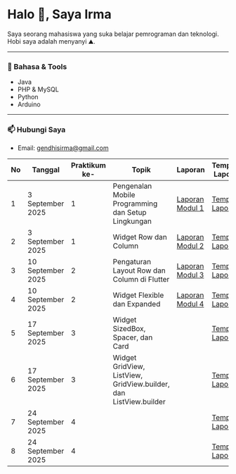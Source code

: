 # Halo 👋, Saya Irma

Saya seorang mahasiswa yang suka belajar pemrograman dan teknologi.  
Hobi saya adalah menyanyi ⛰️.

---

### 🔧 Bahasa & Tools
- Java  
- PHP & MySQL  
- Python  
- Arduino  

---

### 📫 Hubungi Saya
- Email: gendhisirma@gmail.com

|  No | Tanggal   | Praktikum ke-    | Topik   | Laporan   | Template Laporan |
| ------------ | ------------ | ------------ | ------------ | ------------ | ------------ |
| 1 | 3 September 2025 | 1  | Pengenalan Mobile Programming dan Setup Lingkungan |[Laporan Modul 1](https://drive.google.com/file/d/1NhR0cJUMtyrkgCcHGHzilJlHG3JqyBCK/view?usp=drive_link "Laporan Modul 1") |[Template Laporan](https://docs.google.com/document/d/1wie0WZLUFwCLTRCIop5fmH-7mAGyVkCN/edit "Template Laporan") |
| 2 | 3 September 2025 | 1  | Widget Row dan Column  | [Laporan Modul 2](https://drive.google.com/file/d/1kYKgjvpVvNdrQ0ehx3zavie3I9SNDFaR/view?usp=sharing "Laporan Modul 2")   | [Template Laporan](https://docs.google.com/document/d/1wie0WZLUFwCLTRCIop5fmH-7mAGyVkCN/edit "Template Laporan") |
| 3 | 10 September 2025  | 2  | Pengaturan Layout Row dan Column di Flutter  | [Laporan Modul 3](https://drive.google.com/file/d/1F0yMLqK33mN8nVAnjSsB7k7Ozangkp2n/view?usp=sharing "Laporan Modul 3")   | [Template Laporan](https://docs.google.com/document/d/1wie0WZLUFwCLTRCIop5fmH-7mAGyVkCN/edit "Template Laporan")|
| 4 | 10 September 2025  | 2 | Widget Flexible dan Expanded   |[Laporan Modul 4](https://drive.google.com/file/d/12fxlTpyst3uwckPbWKg0PERDQRoYoayd/view?usp=sharing "Laporan Modul 4") | [Template Laporan](https://docs.google.com/document/d/1wie0WZLUFwCLTRCIop5fmH-7mAGyVkCN/edit "Template Laporan")|
| 5 | 17 September 2025  | 3 | Widget SizedBox, Spacer, dan Card | | [Template Laporan](https://docs.google.com/document/d/1wie0WZLUFwCLTRCIop5fmH-7mAGyVkCN/edit "Template Laporan")|
| 6 | 17 September 2025  | 3 | Widget GridView, ListView, GridView.builder, dan ListView.builder  | | [Template Laporan](https://docs.google.com/document/d/1wie0WZLUFwCLTRCIop5fmH-7mAGyVkCN/edit "Template Laporan")|
| 7 | 24 September 2025  | 4 |   | | [Template Laporan](https://docs.google.com/document/d/1wie0WZLUFwCLTRCIop5fmH-7mAGyVkCN/edit "Template Laporan")|
| 8 | 24 September 2025  | 4 |   | | [Template Laporan](https://docs.google.com/document/d/1wie0WZLUFwCLTRCIop5fmH-7mAGyVkCN/edit "Template Laporan")|
